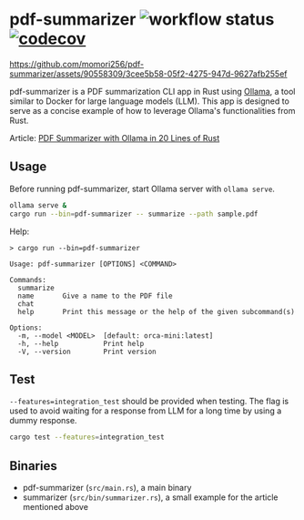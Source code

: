 # pdf-summarizer ![workflow status](https://github.com/momori256/pdf-summarizer/actions/workflows/general.yml/badge.svg) [![codecov](https://codecov.io/gh/momori256/pdf-summarizer/graph/badge.svg?token=SWGHMV2J2Q)](https://codecov.io/gh/momori256/pdf-summarizer)

https://github.com/momori256/pdf-summarizer/assets/90558309/3cee5b58-05f2-4275-947d-9627afb255ef

pdf-summarizer is a PDF summarization CLI app in Rust using [Ollama](https://ollama.com/), a tool similar to Docker for large language models (LLM).
This app is designed to serve as a concise example of how to leverage Ollama's functionalities from Rust.

Article:
[PDF Summarizer with Ollama in 20 Lines of Rust](https://momori-nakano.hashnode.dev/pdf-summarizer-with-ollama-in-20-lines-of-rust)

## Usage

Before running pdf-summarizer, start Ollama server with `ollama serve`.

```sh
ollama serve &
cargo run --bin=pdf-summarizer -- summarize --path sample.pdf
```

Help:

```
> cargo run --bin=pdf-summarizer

Usage: pdf-summarizer [OPTIONS] <COMMAND>

Commands:
  summarize
  name       Give a name to the PDF file
  chat
  help       Print this message or the help of the given subcommand(s)

Options:
  -m, --model <MODEL>  [default: orca-mini:latest]
  -h, --help           Print help
  -V, --version        Print version
```

## Test

`--features=integration_test` should be provided when testing. The flag is used to avoid waiting for a response from LLM for a long time by using a dummy response.

```sh
cargo test --features=integration_test
```

## Binaries

- pdf-summarizer (`src/main.rs`), a main binary
- summarizer (`src/bin/summarizer.rs`), a small example for the article mentioned above
